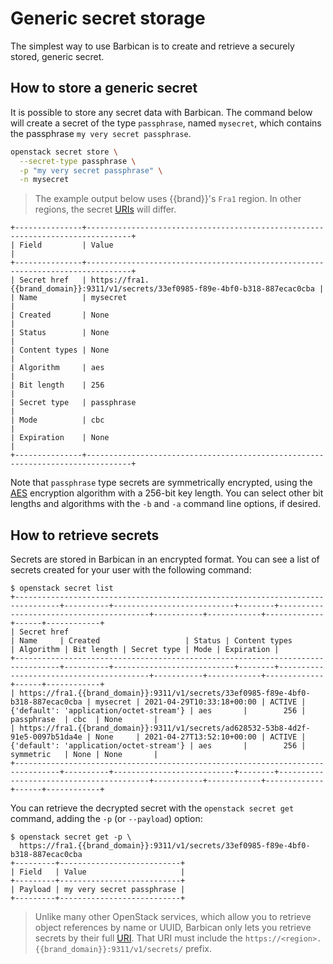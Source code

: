 # Generic secret storage

The simplest way to use Barbican is to create and retrieve a securely
stored, generic secret.

## How to store a generic secret

It is possible to store any secret data with Barbican. The command
below will create a secret of the type `passphrase`, named `mysecret`,
which contains the passphrase `my very secret passphrase`.

```bash
openstack secret store \
  --secret-type passphrase \
  -p "my very secret passphrase" \
  -n mysecret
```

> The example output below uses {{brand}}'s `Fra1` region. In
> other regions, the secret
> [URIs](https://en.wikipedia.org/wiki/Uniform_Resource_Identifier)
> will differ.


```console
+---------------+--------------------------------------------------------------------------------+
| Field         | Value                                                                          |
+---------------+--------------------------------------------------------------------------------+
| Secret href   | https://fra1.{{brand_domain}}:9311/v1/secrets/33ef0985-f89e-4bf0-b318-887ecac0cba |
| Name          | mysecret                                                                       |
| Created       | None                                                                           |
| Status        | None                                                                           |
| Content types | None                                                                           |
| Algorithm     | aes                                                                            |
| Bit length    | 256                                                                            |
| Secret type   | passphrase                                                                     |
| Mode          | cbc                                                                            |
| Expiration    | None                                                                           |
+---------------+--------------------------------------------------------------------------------+
```

Note that `passphrase` type secrets are symmetrically encrypted, using
the [AES](https://en.wikipedia.org/wiki/Advanced_Encryption_Standard)
encryption algorithm with a 256-bit key length. You can select other
bit lengths and algorithms with the `-b` and `-a` command line
options, if desired.

## How to retrieve secrets

Secrets are stored in Barbican in an encrypted format. You can see
a list of secrets created for your user with the following command:

```console
$ openstack secret list
+--------------------------------------------------------------------------------+----------+---------------------------+--------+-----------------------------------------+-----------+------------+-------------+------+------------+
| Secret href                                                                    | Name     | Created                   | Status | Content types                           | Algorithm | Bit length | Secret type | Mode | Expiration |
+--------------------------------------------------------------------------------+----------+---------------------------+--------+-----------------------------------------+-----------+------------+-------------+------+------------+
| https://fra1.{{brand_domain}}:9311/v1/secrets/33ef0985-f89e-4bf0-b318-887ecac0cba | mysecret | 2021-04-29T10:33:18+00:00 | ACTIVE | {'default': 'application/octet-stream'} | aes       |        256 | passphrase  | cbc  | None       |
| https://fra1.{{brand_domain}}:9311/v1/secrets/ad628532-53b8-4d2f-91e5-0097b51da4e | None     | 2021-04-27T13:52:10+00:00 | ACTIVE | {'default': 'application/octet-stream'} | aes       |        256 | symmetric   | None | None       |
+--------------------------------------------------------------------------------+----------+---------------------------+--------+-----------------------------------------+-----------+------------+-------------+------+------------+
```

You can retrieve the decrypted secret with the `openstack secret get`
command, adding the `-p` (or `--payload`) option:

```console
$ openstack secret get -p \
  https://fra1.{{brand_domain}}:9311/v1/secrets/33ef0985-f89e-4bf0-b318-887ecac0cba
+---------+---------------------------+
| Field   | Value                     |
+---------+---------------------------+
| Payload | my very secret passphrase |
+---------+---------------------------+
```

> Unlike many other OpenStack services, which allow you to retrieve
> object references by name or UUID, Barbican only lets you retrieve
> secrets by their full
> [URI](https://en.wikipedia.org/wiki/Uniform_Resource_Identifier).
> That URI must include the
> `https://<region>.{{brand_domain}}:9311/v1/secrets/` prefix.
